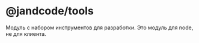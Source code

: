 @jandcode/tools
===============

Модуль с набором инструментов для разработки. Это модуль для node, не для клиента.
